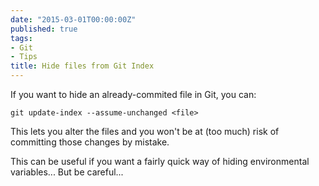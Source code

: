 ```yaml
---
date: "2015-03-01T00:00:00Z"
published: true
tags:
- Git
- Tips
title: Hide files from Git Index
---
```


If you want to hide an already-commited file in Git, you can:

`git update-index --assume-unchanged <file>`

This lets you alter the files and you won't be at (too much) risk of committing those changes by mistake.

This can be useful if you want a fairly quick way of hiding environmental variables... But be careful...
